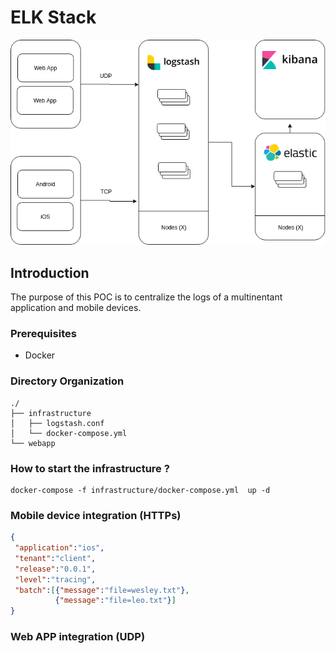 # ELK Stack
![Architecture](architecture.png "Architecture")

## Introduction

The purpose of this POC is to centralize the logs of a multinentant application and mobile devices.

### Prerequisites
 - Docker

### Directory Organization

```shell
./
├── infrastructure 
│   ├── logstash.conf
│   └── docker-compose.yml
└── webapp 
```

### How to start the infrastructure ?

```shell
docker-compose -f infrastructure/docker-compose.yml  up -d
```

### Mobile device integration (HTTPs)

```json
{	
 "application":"ios",
 "tenant":"client",
 "release":"0.0.1",
 "level":"tracing",
 "batch":[{"message":"file=wesley.txt"},
          {"message":"file=leo.txt"}]
}
```

### Web APP integration (UDP)


